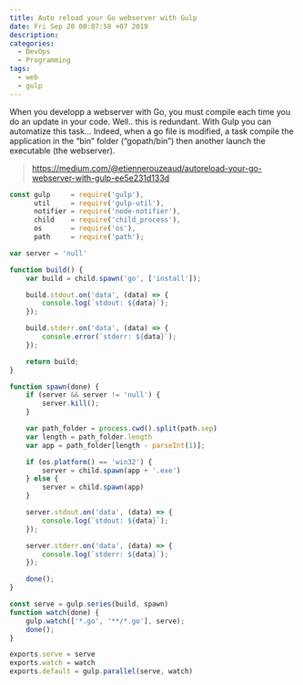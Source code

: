 ```yaml
---
title: Auto reload your Go webserver with Gulp
date: Fri Sep 20 00:07:58 +07 2019
description:
categories:
  - DevOps
  - Programming
tags:
  - web
  - gulp
---
```

When you developp a webserver with Go, you must compile each time you do an update in your code. Well.. this is redundant. With Gulp you can automatize this task… Indeed, when a go file is modified, a task compile the application in the “bin” folder (“gopath/bin”) then another launch the executable (the webserver).

> https://medium.com/@etiennerouzeaud/autoreload-your-go-webserver-with-gulp-ee5e231d133d

```js
const gulp     = require('gulp'),
      util     = require('gulp-util'),
      notifier = require('node-notifier'),
      child    = require('child_process'),
      os       = require('os'),
      path     = require('path');

var server = 'null'

function build() {
    var build = child.spawn('go', ['install']);

    build.stdout.on('data', (data) => {
        console.log(`stdout: ${data}`);
    });

    build.stderr.on('data', (data) => {
        console.error(`stderr: ${data}`);
    });

    return build;
}

function spawn(done) {
    if (server && server != 'null') {
        server.kill();
    }

    var path_folder = process.cwd().split(path.sep)
    var length = path_folder.length
    var app = path_folder[length - parseInt(1)];

    if (os.platform() == 'win32') {
        server = child.spawn(app + '.exe')
    } else {
        server = child.spawn(app)
    }

    server.stdout.on('data', (data) => {
        console.log(`stdout: ${data}`);
    });

    server.stderr.on('data', (data) => {
        console.log(`stderr: ${data}`);
    });

    done();
}

const serve = gulp.series(build, spawn)
function watch(done) {
    gulp.watch(['*.go', '**/*.go'], serve);
    done();
}

exports.serve = serve
exports.watch = watch
exports.default = gulp.parallel(serve, watch)
```
